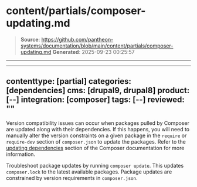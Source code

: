 # content/partials/composer-updating.md

> **Source**: https://github.com/pantheon-systems/documentation/blob/main/content/partials/composer-updating.md
> **Generated**: 2025-09-23 00:25:57

---

---
contenttype: [partial]
categories: [dependencies]
cms: [drupal9, drupal8]
product: [--]
integration: [composer]
tags: [--]
reviewed: ""
---

Version compatibility issues can occur when packages pulled by Composer are updated along with their dependencies. If this happens, you will need to manually alter the version constraints on a given package in the `require` or `require-dev` section of `composer.json` to update the packages. Refer to the [updating dependencies](https://getcomposer.org/doc/01-basic-usage.md#updating-dependencies-to-their-latest-versions) section of the Composer documentation for more information.

Troubleshoot package updates by running `composer update`. This updates `composer.lock` to the latest available packages. Package updates are constrained by version requirements in `composer.json`.
